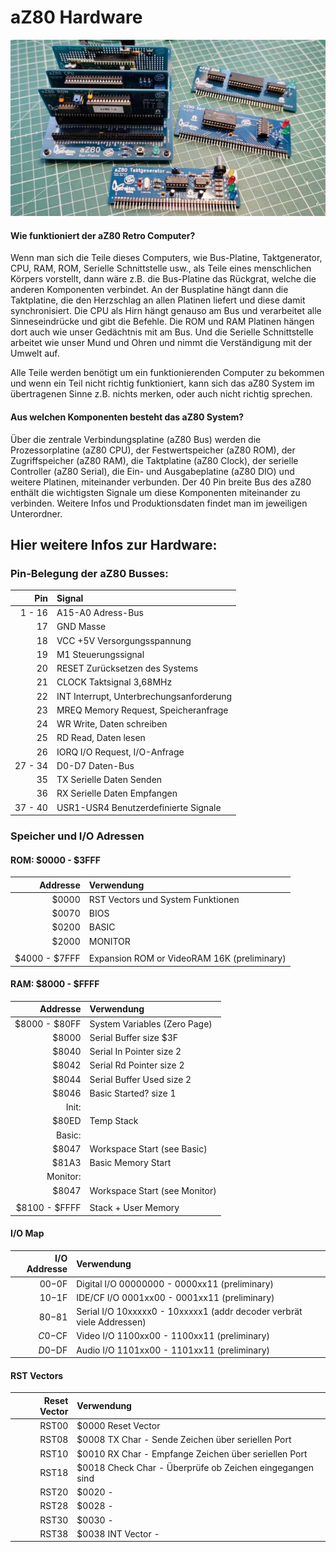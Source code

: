 # aZ80 Hardware

<img width="640px" src="../Docs/aZ80_System.jpg" alt="Das aZ80 System" />

#### Wie funktioniert der aZ80 Retro Computer?

Wenn man sich die Teile dieses Computers, wie Bus-Platine, Taktgenerator, CPU, RAM, ROM, Serielle Schnittstelle usw., als Teile eines menschlichen Körpers vorstellt, dann wäre z.B. die Bus-Platine das Rückgrat, welche die anderen Komponenten verbindet. An der Busplatine hängt dann die Taktplatine, die den Herzschlag an allen Platinen liefert und diese damit synchronisiert. Die CPU als Hirn hängt genauso am Bus und verarbeitet alle Sinneseindrücke und gibt die Befehle. Die ROM und RAM Platinen hängen dort auch wie unser Gedächtnis mit am Bus. Und die Serielle Schnittstelle arbeitet wie unser Mund und Ohren und nimmt die Verständigung mit der Umwelt auf.

Alle Teile werden benötigt um ein funktionierenden Computer zu bekommen und wenn ein Teil nicht richtig funktioniert, kann sich das aZ80 System im übertragenen Sinne z.B. nichts merken, oder auch nicht richtig sprechen.

#### Aus welchen Komponenten besteht das aZ80 System?

Über die zentrale Verbindungsplatine (aZ80 Bus) werden die Prozessorplatine (aZ80 CPU),
der Festwertspeicher (aZ80 ROM), der Zugriffspeicher (aZ80 RAM), die Taktplatine (aZ80 Clock),
der serielle Controller (aZ80 Serial), die Ein- und Ausgabeplatine (aZ80 DIO) und weitere Platinen,
miteinander verbunden. Der 40 Pin breite Bus des aZ80 enthält die wichtigsten Signale um diese 
Komponenten miteinander zu verbinden. Weitere Infos und Produktionsdaten findet man im jeweiligen
Unterordner.

## Hier weitere Infos zur Hardware:

### Pin-Belegung der aZ80 Busses:

|   Pin   |  Signal  |
|--------:|:---------|
|  1 - 16 | A15-A0 	Adress-Bus | 
|      17 | GND		Masse |
|      18 | VCC +5V	Versorgungsspannung |
|      19 | M1		Steuerungssignal |
|      20 | RESET		Zurücksetzen des Systems |
|      21 | CLOCK		Taktsignal 3,68MHz |
|      22 | INT		Interrupt, Unterbrechungsanforderung |
|      23 | MREQ		Memory Request, Speicheranfrage |
|      24 | WR		Write, Daten schreiben |
|      25 | RD		Read, Daten lesen |
|      26 | IORQ		I/O Request, I/O-Anfrage |
| 27 - 34 | D0-D7		Daten-Bus |
|      35 | TX		Serielle Daten Senden |
|      36 | RX		Serielle Daten Empfangen |
| 37 - 40 | USR1-USR4	Benutzerdefinierte Signale |  


### Speicher und I/O Adressen

#### ROM:  $0000 - $3FFF
|  Addresse  | Verwendung |
| ----------:|:-----------|
| $0000 | RST Vectors und System Funktionen |
| $0070 | BIOS |
| $0200 | BASIC |
| $2000 | MONITOR |
|   |   |
| $4000 - $7FFF	| Expansion ROM or VideoRAM 16K (preliminary) |

#### RAM:  $8000 - $FFFF
|  Addresse  | Verwendung |
| ----------:|:-----------|
| $8000 - $80FF | System Variables (Zero Page) |
|   $8000 | Serial Buffer  size $3F |
|   $8040 | Serial In Pointer  size 2 |
|   $8042 | Serial Rd Pointer  size 2 |
|   $8044 | Serial Buffer Used	size 2 |
|   $8046 | Basic Started?  size 1 |
| Init: | | 
|   $80ED | Temp Stack |			
| Basic: | |
|   $8047 | Workspace Start (see Basic) |
|   $81A3 | Basic Memory Start |
| Monitor: | |
|   $8047 | Workspace Start (see Monitor) |
| | |
| $8100 - $FFFF	| Stack + User Memory |


#### I/O Map
|  I/O Addresse  | Verwendung |
| -------------:|:-----------|
| $00-$0F	| Digital I/O 00000000 - 0000xx11  (preliminary) |
| $10-$1F	| IDE/CF  I/O 0001xx00 - 0001xx11  (preliminary) |
| $80-$81	| Serial  I/O 10xxxxx0 - 10xxxxx1  (addr decoder verbrät viele Addressen) |
| $C0-$CF	| Video   I/O 1100xx00 - 1100xx11  (preliminary) |
| $D0-$DF	| Audio   I/O 1101xx00 - 1101xx11  (preliminary) |

#### RST Vectors
|  Reset Vector | Verwendung |
| -------------:|:-----------|
| RST00		| $0000	Reset Vector |
| RST08		| $0008	TX Char - Sende Zeichen über seriellen Port |
| RST10		| $0010	RX Char - Empfange Zeichen über seriellen Port | 
| RST18		| $0018	Check Char - Überprüfe ob Zeichen eingegangen sind |
| RST20		| $0020	- |
| RST28		| $0028	- |
| RST30		| $0030	- |
| RST38		| $0038	INT Vector - |
